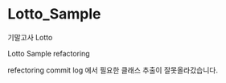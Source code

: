 Lotto_Sample
============

기말고사 Lotto

Lotto Sample refactoring 

 refectoring commit log 에서 필요한 클래스 추출이 잘못올라갔습니다.

